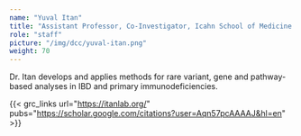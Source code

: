 ```yaml
---
name: "Yuval Itan"
title: "Assistant Professor, Co-Investigator, Icahn School of Medicine at Mount Sinai"
role: "staff"
picture: "/img/dcc/yuval-itan.png"
weight: 70
---
```


Dr. Itan develops and applies methods for rare variant, gene and pathway-based analyses in IBD and primary immunodeficiencies.

{{< grc_links url="https://itanlab.org/" pubs="https://scholar.google.com/citations?user=Aqn57pcAAAAJ&hl=en" >}}
